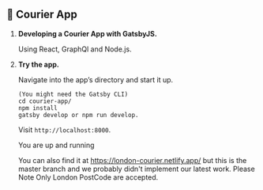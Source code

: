 


## 🚚 Courier App

1.  **Developing a Courier App with GatsbyJS.**

    Using React, GraphQl and Node.js.

1.  **Try the app.**

    Navigate into the app’s directory and start it up.

    ```shell
    (You might need the Gatsby CLI)
    cd courier-app/
    npm install
    gatsby develop or npm run develop.
    ```
    Visit `http://localhost:8000`.
    
    You are up and running
    
    You can also find it at https://london-courier.netlify.app/ but this is the master branch and we probably didn't implement our latest work.
    Please Note Only London PostCode are accepted.


